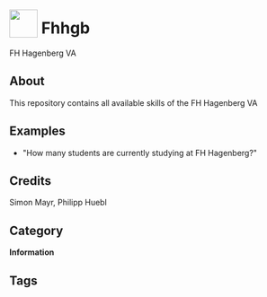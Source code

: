# <img src="https://raw.githack.com/FortAwesome/Font-Awesome/master/svgs/solid/university.svg" card_color="#A83232" width="50" height="50" style="vertical-align:bottom"/> Fhhgb
FH Hagenberg VA

## About
This repository contains all available skills of the FH Hagenberg VA

## Examples
* "How many students are currently studying at FH Hagenberg?"

## Credits
Simon Mayr, Philipp Huebl

## Category
**Information**

## Tags

